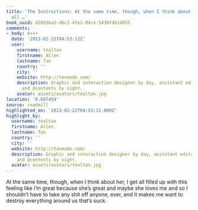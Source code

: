 ```yaml
---
title: 'The Instructions: At the same time, though, when I think about her, I get
  all …'
book_uuid: d20d1ba2-d6c2-4fe1-94ce-5430fdb14055
comments:
- body: A+++
  date: '2013-02-22T04:53:12Z'
  user:
    username: tealtan
    firstname: Allen
    lastname: Tan
    country: ''
    city: ''
    website: http://tanmade.com/
    description: Graphic and interaction designer by day, assistant editor for @codex
      and @contents by night.
    avatar: assets/avatars/tealtan.jpg
location: '0.687454'
source: readmill
highlighted_on: '2013-02-22T04:53:12.000Z'
highlight_by:
  username: tealtan
  firstname: Allen
  lastname: Tan
  country: ''
  city: ''
  website: http://tanmade.com/
  description: Graphic and interaction designer by day, assistant editor for @codex
    and @contents by night.
  avatar: assets/avatars/tealtan.jpg
---
```


At the same time, though, when I think about her, I get all filled up with this feeling like I’m great because she’s great and maybe she loves me and so I shouldn’t have to take any shit off anyone, ever, and it makes me want to destroy everything around us that’s suck.